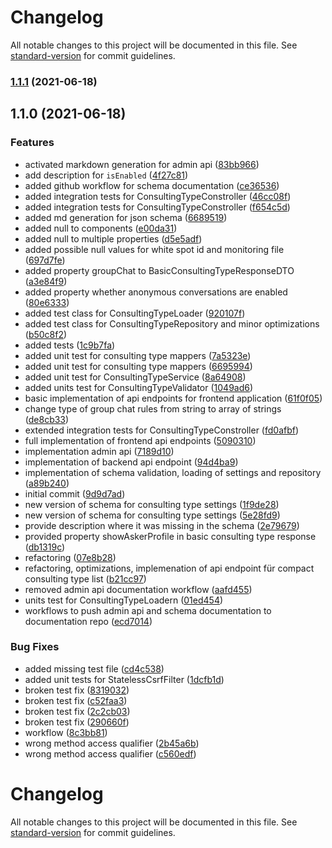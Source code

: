 # Changelog

All notable changes to this project will be documented in this file. See [standard-version](https://github.com/conventional-changelog/standard-version) for commit guidelines.

### [1.1.1](https://github.com/CaritasDeutschland/caritas-onlineBeratung-consultingTypeService/compare/v1.1.0...v1.1.1) (2021-06-18)

## 1.1.0 (2021-06-18)


### Features

* activated markdown generation for admin api ([83bb966](https://github.com/CaritasDeutschland/caritas-onlineBeratung-consultingTypeService/commit/83bb9665b4d62687a23b91d88bf2109367513391))
* add description for `isEnabled` ([4f27c81](https://github.com/CaritasDeutschland/caritas-onlineBeratung-consultingTypeService/commit/4f27c813033e5994161e917997db552360e7784d))
* added github workflow for schema documentation ([ce36536](https://github.com/CaritasDeutschland/caritas-onlineBeratung-consultingTypeService/commit/ce365362ce02be47f202736f98f099fe9d22f023))
* added integration tests for ConsultingTypeConstroller ([46cc08f](https://github.com/CaritasDeutschland/caritas-onlineBeratung-consultingTypeService/commit/46cc08f71b8d01dcc92cbe8c2c4716f6dbad11d3))
* added integration tests for ConsultingTypeConstroller ([f654c5d](https://github.com/CaritasDeutschland/caritas-onlineBeratung-consultingTypeService/commit/f654c5d72744ef34b9683601fedfab25a94e28c2))
* added md generation for json schema ([6689519](https://github.com/CaritasDeutschland/caritas-onlineBeratung-consultingTypeService/commit/6689519f4f6c1978c6513033be189b5fb2e6584a))
* added null to components ([e00da31](https://github.com/CaritasDeutschland/caritas-onlineBeratung-consultingTypeService/commit/e00da3121634d0c0e487a3ea63464c525a199b96))
* added null to multiple properties ([d5e5adf](https://github.com/CaritasDeutschland/caritas-onlineBeratung-consultingTypeService/commit/d5e5adfc4624c1bbab46835886503b6b3afa5d84))
* added possible null values for white spot id and monitoring file ([697d7fe](https://github.com/CaritasDeutschland/caritas-onlineBeratung-consultingTypeService/commit/697d7fec15070923dd4ec109ee02776ebeccc15a))
* added property groupChat to BasicConsultingTypeResponseDTO ([a3e84f9](https://github.com/CaritasDeutschland/caritas-onlineBeratung-consultingTypeService/commit/a3e84f9d4c7534875141360c237166d5f3dc8bdb))
* added property whether anonymous conversations are enabled ([80e6333](https://github.com/CaritasDeutschland/caritas-onlineBeratung-consultingTypeService/commit/80e633399600317fc2d6d078a80ad204fbc81f35))
* added test class for ConsultingTypeLoader ([920107f](https://github.com/CaritasDeutschland/caritas-onlineBeratung-consultingTypeService/commit/920107fab8d71bd8fcf77e375e31ce0bdb645a89))
* added test class for ConsultingTypeRepository and minor optimizations ([b50c8f2](https://github.com/CaritasDeutschland/caritas-onlineBeratung-consultingTypeService/commit/b50c8f2f37c710686681fc671949c7bbcb21cceb))
* added tests ([1c9b7fa](https://github.com/CaritasDeutschland/caritas-onlineBeratung-consultingTypeService/commit/1c9b7faaaf792b134de23e978f3d7a9fb63db1b4))
* added unit test for consulting type mappers ([7a5323e](https://github.com/CaritasDeutschland/caritas-onlineBeratung-consultingTypeService/commit/7a5323e7bbed8830379c81496e2aac2a6d434cc8))
* added unit test for consulting type mappers ([6695994](https://github.com/CaritasDeutschland/caritas-onlineBeratung-consultingTypeService/commit/669599464af8bfbd2aaec7e4c4ed605ae829ce59))
* added unit test for ConsultingTypeService ([8a64908](https://github.com/CaritasDeutschland/caritas-onlineBeratung-consultingTypeService/commit/8a64908ae6df46312979d3b849ad2fef314308e4))
* added units test for ConsultingTypeValidator ([1049ad6](https://github.com/CaritasDeutschland/caritas-onlineBeratung-consultingTypeService/commit/1049ad6e449e98833c3001865108586cb45cb162))
* basic implementation of api endpoints for frontend application ([61f0f05](https://github.com/CaritasDeutschland/caritas-onlineBeratung-consultingTypeService/commit/61f0f0518b53191ca752b6b6e8db198ca2736ca9))
* change type of group chat rules from string to array of strings ([de8cb33](https://github.com/CaritasDeutschland/caritas-onlineBeratung-consultingTypeService/commit/de8cb338cacffcaa318cadaa4b5523b0e09c1dd2))
* extended integration tests for ConsultingTypeConstroller ([fd0afbf](https://github.com/CaritasDeutschland/caritas-onlineBeratung-consultingTypeService/commit/fd0afbfecacc0864d8b4e89f0ec4d98fb772859e))
* full implementation of frontend api endpoints ([5090310](https://github.com/CaritasDeutschland/caritas-onlineBeratung-consultingTypeService/commit/5090310ecd26bfe18b894ccbc994921090d0ec90))
* implementation admin api ([7189d10](https://github.com/CaritasDeutschland/caritas-onlineBeratung-consultingTypeService/commit/7189d10d85e01d032222243f527b80d083b82b1d))
* implementation of backend api endpoint ([94d4ba9](https://github.com/CaritasDeutschland/caritas-onlineBeratung-consultingTypeService/commit/94d4ba9a709746d459221c4bff7a508039ebe4b3))
* implementation of schema validation, loading of settings and repository ([a89b240](https://github.com/CaritasDeutschland/caritas-onlineBeratung-consultingTypeService/commit/a89b240b176de610de13de5dec2b81ba2fcfcd33))
* initial commit ([9d9d7ad](https://github.com/CaritasDeutschland/caritas-onlineBeratung-consultingTypeService/commit/9d9d7ad1727307caed7ad31621a1671f13a0a0da))
* new version of schema for consulting type settings ([1f9de28](https://github.com/CaritasDeutschland/caritas-onlineBeratung-consultingTypeService/commit/1f9de28ea5697bad66ef36b14a4954078722a006))
* new version of schema for consulting type settings ([5e28fd9](https://github.com/CaritasDeutschland/caritas-onlineBeratung-consultingTypeService/commit/5e28fd9fb3216658a123722a0f43a3b60386e6ad))
* provide description where it was missing in the schema ([2e79679](https://github.com/CaritasDeutschland/caritas-onlineBeratung-consultingTypeService/commit/2e79679e242b77cd8b8db008b7fcf5afc752a941))
* provided property showAskerProfile in basic consulting type response ([db1319c](https://github.com/CaritasDeutschland/caritas-onlineBeratung-consultingTypeService/commit/db1319cbf16d8dab07fc16246ef17199affbcea9))
* refactoring ([07e8b28](https://github.com/CaritasDeutschland/caritas-onlineBeratung-consultingTypeService/commit/07e8b285bdd4f1fef4f3504e2c101c179233650e))
* refactoring, optimizations, implemenation of api endpoint für compact consulting type list ([b21cc97](https://github.com/CaritasDeutschland/caritas-onlineBeratung-consultingTypeService/commit/b21cc97992c2e18909843a15c4f59a05e9de22a7))
* removed admin api documentation workflow ([aafd455](https://github.com/CaritasDeutschland/caritas-onlineBeratung-consultingTypeService/commit/aafd45574ce4aa8175cdae0291bd5ada59407b2f))
* units test for ConsultingTypeLoadern ([01ed454](https://github.com/CaritasDeutschland/caritas-onlineBeratung-consultingTypeService/commit/01ed45487ca725d00d6221bc08d4f10986716460))
* workflows to push admin api and schema documentation to documentation repo ([ecd7014](https://github.com/CaritasDeutschland/caritas-onlineBeratung-consultingTypeService/commit/ecd70147cfd83bb73ebcc5b4dfdd0822d7352971))


### Bug Fixes

* added missing test file ([cd4c538](https://github.com/CaritasDeutschland/caritas-onlineBeratung-consultingTypeService/commit/cd4c538a034c30672e772816feb03da94e6f1c24))
* added unit tests for StatelessCsrfFilter ([1dcfb1d](https://github.com/CaritasDeutschland/caritas-onlineBeratung-consultingTypeService/commit/1dcfb1d8538f92843ccbd38b881452bb5632d016))
* broken test fix ([8319032](https://github.com/CaritasDeutschland/caritas-onlineBeratung-consultingTypeService/commit/8319032c9a487ba67e01f2143204bd003cdae99a))
* broken test fix ([c52faa3](https://github.com/CaritasDeutschland/caritas-onlineBeratung-consultingTypeService/commit/c52faa3cca14dfa237aa78c58c444bd173cc9461))
* broken test fix ([2c2cb03](https://github.com/CaritasDeutschland/caritas-onlineBeratung-consultingTypeService/commit/2c2cb032c52a2c1b7eb8ed77e5f3c3af7d493064))
* broken test fix ([290660f](https://github.com/CaritasDeutschland/caritas-onlineBeratung-consultingTypeService/commit/290660f5b0816b4a59b009a7a9be4958d1a01cd2))
* workflow ([8c3bb81](https://github.com/CaritasDeutschland/caritas-onlineBeratung-consultingTypeService/commit/8c3bb81a1a2934c5984c6cfa30823e84eb0676ad))
* wrong method access qualifier ([2b45a6b](https://github.com/CaritasDeutschland/caritas-onlineBeratung-consultingTypeService/commit/2b45a6b0f30be68aa0b59e725d9005f25e0fd36f))
* wrong method access qualifier ([c560edf](https://github.com/CaritasDeutschland/caritas-onlineBeratung-consultingTypeService/commit/c560edf6eae7e93959cd9d1bd70239f12b4f995d))

# Changelog

All notable changes to this project will be documented in this file. See [standard-version](https://github.com/conventional-changelog/standard-version) for commit guidelines.
